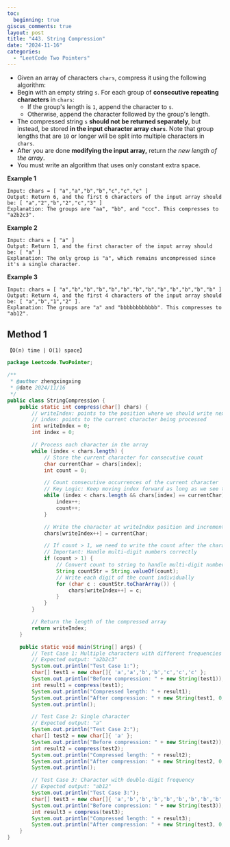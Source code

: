 ```yaml
---
toc:
  beginning: true
giscus_comments: true
layout: post
title: "443. String Compression"
date: "2024-11-16"
categories:
  - "LeetCode Two Pointers"
---
```


- Given an array of characters `chars`, compress it using the following algorithm:
- Begin with an empty string `s`. For each group of **consecutive repeating characters** in `chars`:
  - If the group's length is `1`, append the character to `s`.
  - Otherwise, append the character followed by the group's length.
- The compressed string `s` **should not be returned separately**, but instead, be stored **in the input character array `chars`**. Note that group lengths that are `10` or longer will be split into multiple characters in `chars`.
- After you are done **modifying the input array,** return *the new length of the array*.
- You must write an algorithm that uses only constant extra space.

**Example 1**

```
Input: chars = [ "a","a","b","b","c","c","c" ]
Output: Return 6, and the first 6 characters of the input array should be: [ "a","2","b","2","c","3" ]
Explanation: The groups are "aa", "bb", and "ccc". This compresses to "a2b2c3".
```

**Example 2**

```
Input: chars = [ "a" ]
Output: Return 1, and the first character of the input array should be: [ "a" ]
Explanation: The only group is "a", which remains uncompressed since it's a single character.
```

**Example 3**

```
Input: chars = [ "a","b","b","b","b","b","b","b","b","b","b","b","b" ]
Output: Return 4, and the first 4 characters of the input array should be: [ "a","b","1","2" ].
Explanation: The groups are "a" and "bbbbbbbbbbbb". This compresses to "ab12".
```

## Method 1

```tex
【O(n) time | O(1) space】
```

```java
package Leetcode.TwoPointer;

/**
 * @author zhengxingxing
 * @date 2024/11/16
 */
public class StringCompression {
    public static int compress(char[] chars) {
        // writeIndex: points to the position where we should write next character
        // index: points to the current character being processed
        int writeIndex = 0;
        int index = 0;

        // Process each character in the array
        while (index < chars.length) {
            // Store the current character for consecutive count
            char currentChar = chars[index];
            int count = 0;

            // Count consecutive occurrences of the current character
            // Key Logic: Keep moving index forward as long as we see the same character
            while (index < chars.length && chars[index] == currentChar) {
                index++;
                count++;
            }

            // Write the character at writeIndex position and increment writeIndex
            chars[writeIndex++] = currentChar;

            // If count > 1, we need to write the count after the character
            // Important: Handle multi-digit numbers correctly
            if (count > 1) {
                // Convert count to string to handle multi-digit numbers
                String countStr = String.valueOf(count);
                // Write each digit of the count individually
                for (char c : countStr.toCharArray()) {
                    chars[writeIndex++] = c;
                }
            }
        }

        // Return the length of the compressed array
        return writeIndex;
    }

    public static void main(String[] args) {
        // Test Case 1: Multiple characters with different frequencies
        // Expected output: "a2b2c3"
        System.out.println("Test Case 1:");
        char[] test1 = new char[]{ 'a','a','b','b','c','c','c' };
        System.out.println("Before compression: " + new String(test1));
        int result1 = compress(test1);
        System.out.println("Compressed length: " + result1);
        System.out.println("After compression: " + new String(test1, 0, result1));
        System.out.println();

        // Test Case 2: Single character
        // Expected output: "a"
        System.out.println("Test Case 2:");
        char[] test2 = new char[]{ 'a' };
        System.out.println("Before compression: " + new String(test2));
        int result2 = compress(test2);
        System.out.println("Compressed length: " + result2);
        System.out.println("After compression: " + new String(test2, 0, result2));
        System.out.println();

        // Test Case 3: Character with double-digit frequency
        // Expected output: "ab12"
        System.out.println("Test Case 3:");
        char[] test3 = new char[]{ 'a','b','b','b','b','b','b','b','b','b','b','b','b' };
        System.out.println("Before compression: " + new String(test3));
        int result3 = compress(test3);
        System.out.println("Compressed length: " + result3);
        System.out.println("After compression: " + new String(test3, 0, result3));
    }
}

```





